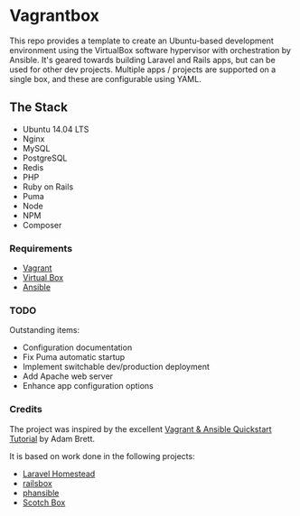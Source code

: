 # Vagrantbox

This repo provides a template to create an Ubuntu-based development environment using the VirtualBox software hypervisor with orchestration by Ansible. It's geared towards building Laravel and Rails apps, but can be used for other dev projects. Multiple apps / projects are supported on a single box, and these are configurable using YAML.


## The Stack
- Ubuntu 14.04 LTS
- Nginx
- MySQL
- PostgreSQL
- Redis
- PHP
- Ruby on Rails
- Puma
- Node
- NPM
- Composer


### Requirements

- [Vagrant](http://www.vagrantup.com/downloads.html)
- [Virtual Box](https://www.virtualbox.org/wiki/Downloads)
- [Ansible](http://docs.ansible.com/ansible/)


### TODO

Outstanding items:

- Configuration documentation
- Fix Puma automatic startup
- Implement switchable dev/production deployment
- Add Apache web server
- Enhance app configuration options


### Credits

The project was inspired by the excellent [Vagrant & Ansible Quickstart Tutorial](https://adamcod.es/2014/09/23/vagrant-ansible-quickstart-tutorial.html) by Adam Brett.

It is based on work done in the following projects:

- [Laravel Homestead](http://laravel.com/docs/5.1/homestead "Laravel Homestead")
- [railsbox](https://railsbox.io/ "railsbox")
- [phansible](http://phansible.com/ "phansible")
- [Scotch Box](https://box.scotch.io/ "Scotch Box")

